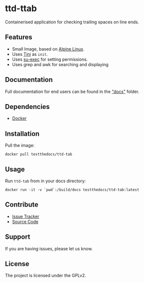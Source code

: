 # ttd-ttab

Containerised application for checking trailing spaces on line ends.

## Features

- Small Image, based on [Alpine Linux](http://www.alpinelinux.org/).
- Uses [Tini](https://github.com/krallin/tini) as `init`.
- Uses [su-exec](https://github.com/ncopa/su-exec) for setting permissions.
- Uses grep and awk for searching and displaying

## Documentation

Full documentation for end users can be found in the ["docs"](docs) folder.

## Dependencies

- [Docker](https://docker.com "Homepage of docker")

## Installation

Pull the image:

```consile
docker pull testthedocs/ttd-tab
```

## Usage

Run `ttd-tab` from in your docs directory:

```console
docker run -it -v `pwd`:/build/docs testthedocs/ttd-tab:latest
```

## Contribute

- [Issue Tracker](https://github.com/testthedocs/rakpart/issues)
- [Source Code](https://github.com/testthedocs/rakpart)

## Support

If you are having issues, please let us know.

## License

The project is licensed under the GPLv2.
